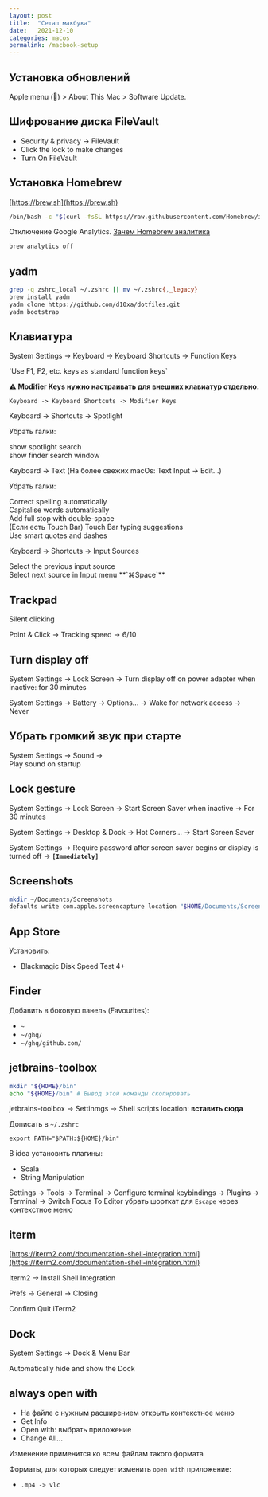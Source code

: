 ```yaml
---
layout: post
title:  "Сетап макбука"
date:   2021-12-10
categories: macos
permalink: /macbook-setup
---
```


## Установка обновлений

Apple menu () > About This Mac > Software Update.

## Шифрование диска FileVault

- Security & privacy -> FileVault
- Click the lock to make changes
- Turn On FileVault

## Установка Homebrew

[https://brew.sh](https://brew.sh)

```bash
/bin/bash -c "$(curl -fsSL https://raw.githubusercontent.com/Homebrew/install/HEAD/install.sh)"
```

Отключение Google Analytics. [Зачем Homebrew аналитика](https://docs.brew.sh/Analytics#why)

```bash
brew analytics off
```

## yadm

```bash
grep -q zshrc_local ~/.zshrc || mv ~/.zshrc{,_legacy}
brew install yadm
yadm clone https://github.com/d10xa/dotfiles.git
yadm bootstrap
```

## Клавиатура

System Settings -> Keyboard -> Keyboard Shortcuts -> Function Keys

<div class="checkbox-selected"></div> `Use F1, F2, etc. keys as standard function keys`

**⚠️ Modifier Keys нужно настраивать для внешних клавиатур отдельно.**

    Keyboard -> Keyboard Shortcuts -> Modifier Keys

Keyboard -> Shortcuts -> Spotlight

Убрать галки:

<div class="checkbox-empty"></div> show spotlight search

<div class="checkbox-empty"></div> show finder search window

Keyboard -> Text (На более свежих macOs: Text Input -> Edit...)

Убрать галки:

<div class="checkbox-empty"></div> Correct spelling automatically

<div class="checkbox-empty"></div> Capitalise words automatically

<div class="checkbox-empty"></div> Add full stop with double-space

<div class="checkbox-empty"></div> (Если есть Touch Bar) Touch Bar typing suggestions

<div class="checkbox-empty"></div> Use smart quotes and dashes

Keyboard -> Shortcuts -> Input Sources

<div class="checkbox-empty"></div> Select the previous input source

<div class="checkbox-selected"></div> Select next source in Input menu **`⌘Space`**

## Trackpad

<div class="checkbox-selected"></div> Silent clicking

Point & Click -> Tracking speed -> 6/10

## Turn display off

System Settings -> Lock Screen -> Turn display off on power adapter when inactive: for 30 minutes

System Settings -> Battery -> Options... -> Wake for network access -> Never

## Убрать громкий звук при старте

<div>System Settings -> Sound -> <div class="checkbox-empty"></div> Play sound on startup</div>

## Lock gesture

System Settings -> Lock Screen -> Start Screen Saver when inactive -> For 30 minutes

System Settings -> Desktop & Dock -> Hot Corners... -> Start Screen Saver

System Settings -> Require password after screen saver begins or display is turned off -> **`[Immediately]`**

## Screenshots

```bash
mkdir ~/Documents/Screenshots
defaults write com.apple.screencapture location "$HOME/Documents/Screenshots"
```

## App Store

Установить:

- Blackmagic Disk Speed Test 4+

## Finder

Добавить в боковую панель (Favourites):

- `~`
- `~/ghq/`
- `~/ghq/github.com/`


## jetbrains-toolbox

```bash
mkdir "${HOME}/bin"
echo "${HOME}/bin" # Вывод этой команды скопировать
```

jetbrains-toolbox -> Settinmgs -> Shell scripts location: **вставить сюда**

Дописать в `~/.zshrc`

`export PATH="$PATH:${HOME}/bin"`

В idea установить плагины:

- Scala
- String Manipulation

Settings -> Tools -> Terminal -> Configure terminal keybindings -> Plugins -> Terminal -> Switch Focus To Editor 
убрать шорткат для `Escape` через контекстное меню

## iterm

[https://iterm2.com/documentation-shell-integration.html](https://iterm2.com/documentation-shell-integration.html)

Iterm2 -> Install Shell Integration

Prefs -> General -> Closing

<div class="checkbox-empty"></div> Confirm Quit iTerm2

## Dock

System Settings -> Dock & Menu Bar

<div class="checkbox-selected"></div> Automatically hide and show the Dock

## always open with

- На файле с нужным расширением открыть контекстное меню
- Get Info
- Open with: выбрать приложение
- Change All...

Изменение применится ко всем файлам такого формата

Форматы, для которых следует изменить `open with` приложение:

- `.mp4 -> vlc`
